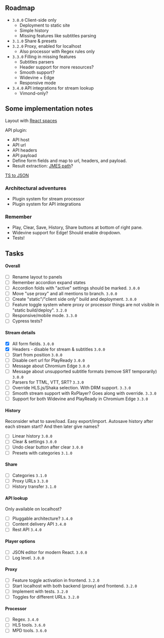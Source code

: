 
## Roadmap

* `3.0.0` Client-side only
  * Deployment to static site
  * Simple history
  * Missing features like subtitles parsing
* `3.1.0` Share & presets
* `3.2.0` Proxy, enabled for localhost
  * Also processor with Regex rules only
* `3.3.0` Filling in missing features
  * Subtitles parsers
  * Header support for more resources?
  * Smooth support?
  * Widevine + Edge
  * Responsive mode
* `3.4.0` API integrations for stream lookup
  * Vimond-only?

## Some implementation notes

Layout with [React spaces](https://www.allaneagle.com/projects/react-spaces)

API plugin:

* API host
* API url
* API headers
* API payload
* Define form fields and map to url, headers, and payload.
* Result extraction: [JMES path](http://jmespath.org/)?

[TS to JSON](https://github.com/YousefED/typescript-json-schema)

### Architectural adventures

* Plugin system for stream processor
* Plugin system for API integrations

### Remember

* Play, Clear, Save, History, Share buttons at bottom of right pane.
* Widevine support for Edge! Should enable dropdown.
* Tests!

## Tasks

#### Overall

* [ ] Rename layout to panels
* [ ] Remember accordion expand states
* [ ] Accordion folds with "active" settings should be marked. `3.0.0`
* [ ] Move "use proxy" and all mentions to branch. `3.0.0`
* [ ] Create "static"/"client side only" build and deployment. `3.0.0`
* [ ] Feature toggle system where proxy or processor things are not visible in "static build/deploy". `3.2.0`
* [ ] Responsive/mobile mode. `3.3.0`
* [ ] Cypress tests?

#### Stream details

* [x] All form fields. `3.0.0`
* [x] Headers - disable for stream & subtitles `3.0.0`
* [ ] Start from position `3.0.0`
* [ ] Disable cert url for PlayReady  `3.0.0`
* [ ] Message about Chromium Edge  `3.0.0`
* [ ] Message about unsupported subtitle formats (remove SRT temporarily) `3.0.0`
* [ ] Parsers for TTML, VTT, SRT? `3.3.0`
* [ ] Override HLS.js/Shaka selection. With DRM support. `3.3.0`
* [ ] Smooth stream support with RxPlayer? Goes along with override. `3.3.0`
* [ ] Support for both Widevine and PlayReady in Chromium Edge `3.3.0`

#### History

Reconsider what to save/load. Easy export/import. Autosave history after each stream start? And then later give names?

* [ ] Linear history `3.0.0`
* [ ] Clear & settings `3.0.0`
* [ ] Undo clear button after clear `3.0.0`
* [ ] Presets with categories `3.1.0`

#### Share

* [ ] Categories `3.1.0`
* [ ] Proxy URLs `3.3.0`
* [ ] History transfer `3.1.0`

#### API lookup

Only available on localhost?

* [ ] Pluggable architecture? `3.4.0`
* [ ] Content delivery API `3.4.0`
* [ ] Rest API `3.4.0`

#### Player options

* [ ] JSON editor for modern React. `3.0.0`
* [ ] Log level. `3.0.0`

#### Proxy

* [ ] Feature toggle activation in frontend. `3.2.0`
* [ ] Start localhost with both backend (proxy) and frontend. `3.2.0`
* [ ] Implement with tests. `3.2.0`
* [ ] Toggles for different URLs. `3.2.0`

#### Processor

* [ ] Regex. `3.4.0`
* [ ] HLS tools. `3.6.0`
* [ ] MPD tools. `3.6.0`
